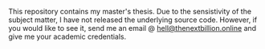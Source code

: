 This repository contains my master's thesis. Due to the sensistivity of the subject matter, I have not released the underlying source code. However, if you would like to see it, send me an email @ hell@thenextbillion.online and give me your academic credentials.
